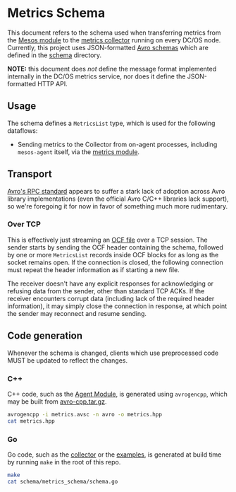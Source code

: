 # Metrics Schema
This document refers to the schema used when transferring metrics from the
[Mesos module](MESOS_MODULE.md) to the [metrics collector](COLLECTORS.md)
running on every DC/OS node. Currently, this project uses JSON-formatted
[Avro schemas](http://avro.apache.org/docs/current/spec.html#schemas) which are
defined in the [schema](../schema/) directory.

**NOTE:** this document does _not_ define the message format implemented
internally in the DC/OS metrics service, nor does it define the JSON-formatted
HTTP API.

## Usage
The schema defines a `MetricsList` type, which is used for the following
dataflows:
  - Sending metrics to the Collector from on-agent processes, including
  `mesos-agent` itself, via the [metrics module](MESOS_MODULE.md).

## Transport
[Avro's RPC standard](http://avro.apache.org/docs/current/spec.html#Protocol+Wire+Format)
appears to suffer a stark lack of adoption across Avro library implementations
(even the official Avro C/C++ libraries lack support), so we're foregoing it for
now in favor of something much more rudimentary.

### Over TCP
This is effectively just streaming an [OCF file](http://avro.apache.org/docs/current/spec.html#Object+Container+Files)
over a TCP session. The sender starts by sending the OCF header containing the
schema, followed by one or more `MetricsList` records inside OCF blocks for as
long as the socket remains open. If the connection is closed, the following
connection must repeat the header information as if starting a new file.

The receiver doesn't have any explicit responses for acknowledging or refusing
data from the sender, other than standard TCP ACKs. If the receiver encounters
corrupt data (including lack of the required header information), it may simply
close the connection in response, at which point the sender may reconnect and
resume sending.

## Code generation
Whenever the schema is changed, clients which use preprocessed code MUST be
updated to reflect the changes.

### C++
C++ code, such as the [Agent Module](../module), is generated using `avrogencpp`,
which may be built from
[avro-cpp.tar.gz](http://www.apache.org/dyn/closer.cgi/avro/avro-1.8.0/cpp/avro-cpp-1.8.0.tar.gz).

```bash
avrogencpp -i metrics.avsc -n avro -o metrics.hpp
cat metrics.hpp
```

### Go
Go code, such as the [collector](../collector) or the [examples](../examples/),
is generated at build time by running `make` in the root of this repo.

```bash
make
cat schema/metrics_schema/schema.go
```
